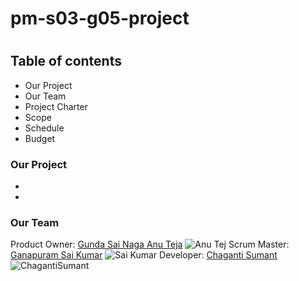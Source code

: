 
# pm-s03-g05-project
#
## Table of contents
* Our Project
* Our Team
* Project Charter
* Scope
* Schedule
* Budget

### Our Project
*
*
### Our Team
Product Owner:
 [Gunda Sai Naga Anu Teja](https://github.com/GUNDAANUTEJ)
 ![Anu Tej](https://user-images.githubusercontent.com/77635770/119561184-7c07c880-bd6a-11eb-872e-35c534fe8d19.jpg)
 Scrum Master:
 [Ganapuram Sai Kumar](https://github.com/SaiKumar249)
 ![Sai Kumar](https://user-images.githubusercontent.com/77635770/119560983-3c40e100-bd6a-11eb-8c99-2131eaa32b32.png)
 Developer: 
 [Chaganti Sumant](https://github.com/sumant52)
![ChagantiSumant](https://user-images.githubusercontent.com/77635770/119560258-53330380-bd69-11eb-8708-3d81536a7027.jpg)

